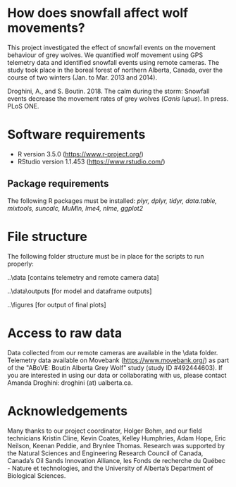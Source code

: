 # How does snowfall affect wolf movements?
This project investigated the effect of snowfall events on the movement behaviour of grey wolves. We quantified wolf movement using GPS telemetry data and identified snowfall events using remote cameras. The study took place in the boreal forest of northern Alberta, Canada,  over the course of two winters (Jan. to Mar. 2013 and 2014).

Droghini, A., and S. Boutin. 2018. The calm during the storm: Snowfall events decrease the movement rates of grey wolves (*Canis lupus*). In press. PLoS ONE.

# Software requirements
- R version 3.5.0 (https://www.r-project.org/)
- RStudio version 1.1.453 (https://www.rstudio.com/)

## Package requirements
The following R packages must be installed: *plyr, dplyr, tidyr, data.table, mixtools, suncalc, MuMIn, lme4, nlme, ggplot2*

# File structure
The following folder structure must be in place for the scripts to run properly:

..\data [contains telemetry and remote camera data]

..\data\outputs [for model and dataframe outputs]

..\figures [for output of final plots]

# Access to raw data
Data collected from our remote cameras are available in the \data folder. Telemetry data available on Movebank (https://www.movebank.org/) as part of the "ABoVE: Boutin Alberta Grey Wolf" study (study ID #492444603). If you are interested in using our data or collaborating with us, please contact Amanda Droghini: droghini (at) ualberta.ca.

# Acknowledgements
Many thanks to our project coordinator, Holger Bohm, and our field technicians Kristin Cline, Kevin Coates, Kelley Humphries, Adam Hope, Eric Neilson, Keenan Peddie, and Brynlee Thomas. Research was supported by the Natural Sciences and Engineering Research Council of Canada, Canada’s Oil Sands Innovation Alliance, les Fonds de recherche du Québec - Nature et technologies, and the University of Alberta’s Department of Biological Sciences.
